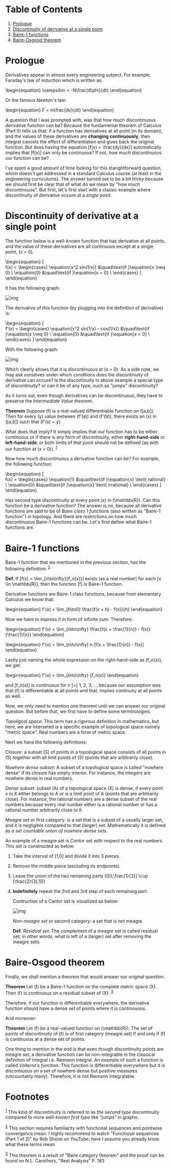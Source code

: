 
# Table of Contents

1.  [Prologue](#org6b1a708)
2.  [Discontinuity of derivative at a single point](#org28f616f)
3.  [Baire-1 functions](#org693b0bd)
4.  [Baire-Osgood theorem](#org1922c46)



<a id="org6b1a708"></a>

# Prologue

Derivatives appear in almost every engineering subject.
For example, Faraday's law of induction which is written as:

\begin{equation}
  \varepsilon = -N\frac{d\phi}{dt}
\end{equation}

Or the famous Newton's law:

\begin{equation}
  F = m\frac{dv}{dt}
\end{equation}

A question that I was prompted with, was that how much discontinuous derivative function can be?
Because the fundamental theorem of Calculus (Part II) tells us that:
if a function has derivatives at all point (in its domain), and the values of these derivatives are **changing continuously**, then integral cancels the effect of differentiation and gives back the original function.
But does having the equation \[f(x) = \frac{dy}{dx}\] automatically implies that \[f(x)\] can only be continuous? 
If not, how much discontinuous our function can be?

I've spent a good amount of time looking for this starightforward question, which doesn't get addressed in a standard Calculus course (at least in the engineering curriculums).
The answer turned out to be a bit tricky because we should first be clear that of what do we mean by "how much discontinouos".
But first, let's first start with a classic example where discontinuity of derivative occure at a *single* point.


<a id="org28f616f"></a>

# Discontinuity of derivative at a single point

The function below is a well-known function that has derivative at all points, and the value of these derivatives are all continuous except at a single point, \(x = 0\).

\begin{equation}
\[   
f(x) = 
     \begin{cases}
       \equation{x^2 sin(1/x)} &\quad\text{if }\equation{x \neq 0} \\
       \equation{0} &\quad\text{if }\equation{x = 0} \\
     \end{cases}
\]
\end{equation}

It has the following graph:

![img](./img/figure1.png)

The derivative of this function (by plugging into the definition of derivative) is:

\begin{equation}
\[   
f'(x) = 
     \begin{cases}
       \equation{x^2 sin(1/x) - cos(1/x)} &\quad\text{if }\equation{x \neq 0} \\
       \equation{0} &\quad\text{if }\equation{x = 0} \\
     \end{cases}
\]
\end{equation}

With the following graph:

![img](./img/figure2.png)

Which clearly shows that it is discontinuous at \(x = 0\).
As a side note, we may ask ourselves under which conditions does the discontinuity of derivative can occure?
Is the discontinuity in above example a special type of discontinuity?
or can it be of any type, such as "jumps" discontinuity?

As it turns out, even though derivatives can be discontinuous,
they have to preserve the *Intermediate Value theorem*.

**Theorem** Suppose \(f\) is a real-valued differentiable function on \([a,b]\).
Then for every \(y\) value between \(f'(a)\) and \(f'(b)\), there exists an \(x\) in \([a,b]\) such that \(f'(x) = y\). 

What does that imply?
It simply implies that our function has to be either continuous or if there is any form of discontinuity, either **right-hand-side** or **left-hand-side**, or both limits of that point should not be defined
(as with our function at \(x = 0\)).
<sup><a id="fnr.1" class="footref" href="#fn.1">1</a></sup>

Now *how much* discontinuous a derivative function can be?
For example, the following function:

\begin{equation}
\[   
f(x) = 
     \begin{cases}
       \equation{1} &\quad\text{if }\equation{x} \text{ rational} \\
       \equation{0} &\quad\text{if }\equation{x} \text{ irrational} \\
     \end{cases}
\]
\end{equation}

Has second type discontinuity at every point \(x\) in \(\mathbb{R}\).
Can this function be a derivative function?
The answer is *no*, because all derivative functions are said to be of *Baire class 1 functions* (also written as "Baire-1 function") in topology.
And there are restrictions on how much discontinuous Baire-1 functions can be.
Let's first define what Baire-1 functions are.


<a id="org693b0bd"></a>

# Baire-1 functions

Baire-1 function that we mentioned in the previous section, has the following definition:
<sup><a id="fnr.2" class="footref" href="#fn.2">2</a></sup>

**Def.** If \[f(x) = \lim_{n\to\infty}{f_n(x)}\] exists (as a real number) for each \[x \in \mathbb{R}\], then the function \[f\] is Baire-1 function.

Derivative functions are Baire-1 class functions, because from elementary Calculus we know that:

\begin{equation}
  f'(x) = \lim_{h\to0} \frac{f(x + h) - f(x)}{h}
\end{equation}

Now we have to express it in form of infinite sum. Therefore:

\begin{equation}
  f'(x) = \lim_{n\to\infty} \frac{f(x + \frac{1}{n}) - f(x)}{\frac{1}{n}}
\end{equation}

\begin{equation}
  f'(x) = \lim_{n\to\infty} n [f(x + \frac{1}{n}) - f(x)]
\end{equation}

Lastly just naming the whole expression on the right-hand-side as \(f_n(x)\), we get:

\begin{equation}
  f'(x) = \lim_{n\to\infty} {f_n(x)}
\end{equation}

and \[f_n(x)\] is continuous for n \[=\] 1, 2, 3, &#x2026; because our assumption was that \(f\) is differentiable at all points and that, implies continuity at all points as well.

Now, we only need to mention one theorem until we can answer our original question. But before that, we first have to define some terminologies.

*Topoligcal space*: This term has a rigorous definition in mathematics, but here, we are interseted is a specific example of topological space namely "metric space".
Real numbers are a form of metric space.

Next we have the following definitions:

*Closure*: a subset \[S\] of points in a topological space consists of all points in \(S\) together with all limit points of \(S\) (points that are arbitrarily close).

*Nowhere dense subset*: A subset of a topological space is called "nowhere dense" if its closure has empty interior.
For instance, the integers are nowhere dense in real numbers.

*Dense subset*:  subset \(A\) of a topological space \(X\) is dense, if every point x in X either belongs to A or is a limit point of A (points that are arbitrarily close).
For instance, the rational numbers are a dense subset of the real numbers because every real number either is a rational number or has a rational number arbitrarily close to it.

*Meagre set* or first category: is a set that is a subset of a usually larger set, and it is negligible compared to that (larger) set.
Mathematically it is defined as *a set countable union of nowhere dense sets*.

An example of a meagre set is Contor set with respect to the real numbers.
This set is constructed as below:

1.  Take the interval of [1,0] and divide it into 3 pieces.
2.  Remove the middle piece (excluding its endpoints).
3.  Leave the union of the two remaining parts (\([0,\frac{1}{3}] \cup [\frac{2}{3},1]\))
4.  **Indefinitely** repeat the 2nd and 3rd step of each remaining part.
    
    Contruction of a Cantor set is visualized as below:
    
    ![img](./img/figure3.png)
    
    *Non-meagre set* or second category: a set that is not meagre.
    
    **Def.** *Residual set*: The complement of a meagre set is called residual set; in other words, what is left of a (larger) set after removing the meagre sets.


<a id="org1922c46"></a>

# Baire-Osgood theorem

Finally, we shall mention a theorem that would answer our original question.

**Theorem** Let \(f\) be a <span class="underline">Baire-1 function</span> on the <span class="underline">complete metric space</span> \(X\). Then \(f\) is continuous on a <span class="underline">residual subset</span> of \(X\).
<sup><a id="fnr.3" class="footref" href="#fn.3">3</a></sup>

Therefore, if our function is differentiable everywhere, the derivative function should have a dense set of points where it is continouous.

And moreover:

**Theorem** Let \(f\) be a real-valued function on \(\mathbb{R}\). The set of points of discontinuity of \(f\) is of first category (meagre set) if and only if \(f\) is continuous at a dense set of points.

One thing to mention in the end is that even though discontinuity points are meagre set, a derivative function can be non-integrable in the classical definition of integral i.e. Riemann integral.
An example of such a function is called *Volterra's function*.
This function is differentiable everywhere but it is discontiuous on a set of nowhere dense but positive measures (uncountably many).
Therefore, it is not Riemann integralable.


# Footnotes

<sup><a id="fn.1" href="#fnr.1">1</a></sup> This kind of discontinuity is referred to as *the second type* discontinuity compared to more well-known *first type* like "jumps" in graphs.

<sup><a id="fn.2" href="#fnr.2">2</a></sup> This section requires familiarity with functional sequences and pointwise convergence mean. I highly recommend to watch "Functional sequences (Part 1 of 2)" by Rob Shone on YouTube; here I assume you already know what these terms mean

<sup><a id="fn.3" href="#fnr.3">3</a></sup> This theorem is a result of "Baire category theorem" and the proof can be found on N.L. Carothers, "Real Analysis" P. 183
